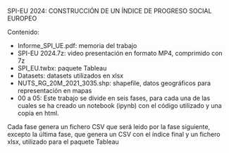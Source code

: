 SPI-EU 2024: CONSTRUCCIÓN DE UN ÍNDICE DE PROGRESO SOCIAL EUROPEO

Contenido:
- Informe_SPI_UE.pdf: memoria del trabajo
- SPI-EU 2024.7z: video presentación en formato MP4, comprimido con 7z
- SPI_EU.twbx: paquete Tableau
- Datasets: datasets utilizados en xlsx
- NUTS_RG_20M_2021_3035.shp: shapefile, datos geográficos para representación en mapas
- 00 a 05: Este trabajo se divide en seis fases, para cada una de las cuales se ha creado un notebook (ipynb) con el código utilizado y una copia en html.

Cada fase genera un fichero CSV que será leido por la fase siguiente, excepto la última fase, que genera un CSV con el índice final y un fichero xlsx, utilizado para el paquete Tableau
  

